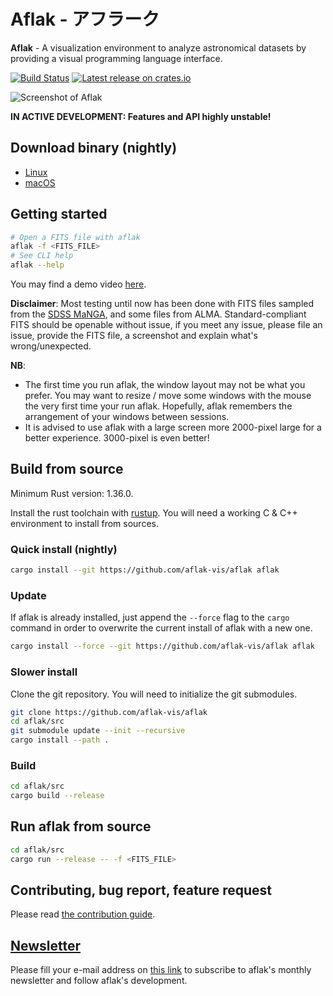 # Aflak - アフラーク

**Aflak** - A visualization environment to analyze astronomical datasets
by providing a visual programming language interface.

[![Build Status](https://travis-ci.org/aflak-vis/aflak.svg?branch=master)](https://travis-ci.org/aflak-vis/aflak)
[![Latest release on crates.io](https://meritbadge.herokuapp.com/aflak)](https://crates.io/crates/aflak)

![Screenshot of Aflak](images/aflak-screen.png)

**IN ACTIVE DEVELOPMENT: Features and API highly unstable!**

## Download binary (nightly)

- [Linux](https://aflak-vis.github.io/download/build/linux/aflak-linux-90d420728.tar.gz)
- [macOS](https://aflak-vis.github.io/download/build/macos/aflak-macos-3dee6276f.tar.gz)


## Getting started

```sh
# Open a FITS file with aflak
aflak -f <FITS_FILE>
# See CLI help
aflak --help
```

You may find a demo video [here](https://vimeo.com/290328343).

**Disclaimer**: Most testing until now has been done with FITS files sampled
from the [SDSS MaNGA](https://www.sdss.org/surveys/manga/), and some files
from ALMA. Standard-compliant FITS should be openable without issue, if
you meet any issue, please file an issue, provide the FITS file, a
screenshot and explain what's wrong/unexpected.

**NB**:
- The first time you run aflak, the window layout may not be what you
prefer. You may want to resize / move some windows with the mouse the
very first time your run aflak.
Hopefully, aflak remembers the arrangement of your windows between sessions.
- It is advised to use aflak with a large screen more 2000-pixel large
for a better experience. 3000-pixel is even better!


## Build from source

Minimum Rust version: 1.36.0.

Install the rust toolchain with [rustup](https://rustup.rs/).
You will need a working C & C++ environment to install from sources.

### Quick install (nightly)

```sh
cargo install --git https://github.com/aflak-vis/aflak aflak
```

### Update

If aflak is already installed, just append the `--force` flag to the `cargo`
command in order to overwrite the current install of aflak with a new one.

```sh
cargo install --force --git https://github.com/aflak-vis/aflak aflak
```

### Slower install

Clone the git repository.
You will need to initialize the git submodules.

```sh
git clone https://github.com/aflak-vis/aflak
cd aflak/src
git submodule update --init --recursive
cargo install --path .
```

### Build

```sh
cd aflak/src
cargo build --release
```

## Run aflak from source

```sh
cd aflak/src
cargo run --release -- -f <FITS_FILE>
```

## Contributing, bug report, feature request

Please read [the contribution guide](./CONTRIBUTING.md).

## [Newsletter](https://mailchi.mp/c94954601fe9/aflak-newsletter-subscription)

Please fill your e-mail address on [this
link](https://mailchi.mp/c94954601fe9/aflak-newsletter-subscription) to
subscribe to aflak's monthly newsletter and follow aflak's development.
